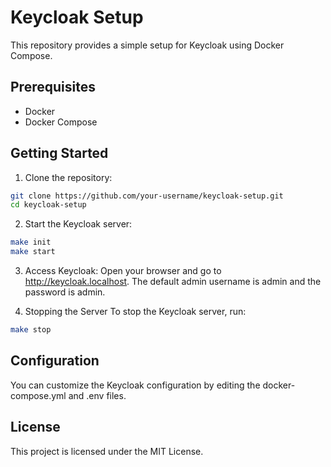 # Keycloak Setup

This repository provides a simple setup for Keycloak using Docker Compose.

## Prerequisites

- Docker
- Docker Compose

## Getting Started

1. Clone the repository:
```sh
git clone https://github.com/your-username/keycloak-setup.git
cd keycloak-setup
```

2. Start the Keycloak server:
```sh
make init
make start
```

3. Access Keycloak: Open your browser and go to http://keycloak.localhost. The default admin username is admin and the password is admin.

4. Stopping the Server
To stop the Keycloak server, run:
```sh
make stop
```

## Configuration
You can customize the Keycloak configuration by editing the docker-compose.yml and .env files.

## License
This project is licensed under the MIT License.

